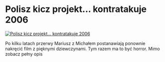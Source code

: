Polisz kicz projekt... kontratakuje 2006 
=============
[![Polisz kicz projekt... kontratakuje 2006 ](http://vidos.pl/images/player.gif)](http://vidos.pl/polisz-kicz-projekt-kontratakuje-2006)

 Po kilku latach przerwy Mariusz z Michałem postanawiają ponownie nakręcić film z pięknymi dziewczynami. Tym razem ma to być horror. Mimo zobacz pełny opis
